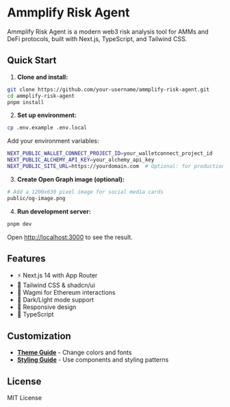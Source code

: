 # Ammplify Risk Agent

Ammplify Risk Agent is a modern web3 risk analysis tool for AMMs and DeFi protocols, built with Next.js, TypeScript, and Tailwind CSS.

## Quick Start

1. **Clone and install:**
```bash
git clone https://github.com/your-username/ammplify-risk-agent.git
cd ammplify-risk-agent
pnpm install
```

2. **Set up environment:**
```bash
cp .env.example .env.local
```
Add your environment variables:
```bash
NEXT_PUBLIC_WALLET_CONNECT_PROJECT_ID=your_walletconnect_project_id
NEXT_PUBLIC_ALCHEMY_API_KEY=your_alchemy_api_key
NEXT_PUBLIC_SITE_URL=https://yourdomain.com  # Optional: for production
```

3. **Create Open Graph image (optional):**
```bash
# Add a 1200x630 pixel image for social media cards
public/og-image.png
```

4. **Run development server:**
```bash
pnpm dev
```

Open [http://localhost:3000](http://localhost:3000) to see the result.

## Features

- ⚡ Next.js 14 with App Router
- 🎨 Tailwind CSS & shadcn/ui
- 🔗 Wagmi for Ethereum interactions
- 🌙 Dark/Light mode support
- 📱 Responsive design
- 🔧 TypeScript

## Customization

- **[Theme Guide](./THEME_GUIDE.md)** - Change colors and fonts
- **[Styling Guide](./STYLING_GUIDE.md)** - Use components and styling patterns

## License

MIT License